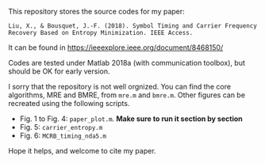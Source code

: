 This repository stores the source codes for my paper: 

    Liu, X., & Bousquet, J.-F. (2018). Symbol Timing and Carrier Frequency Recovery Based on Entropy Minimization. IEEE Access. 

It can be found in https://ieeexplore.ieee.org/document/8468150/

Codes are tested under Matlab 2018a (with communication toolbox), but should be OK for early version. 

I sorry that the repository is not well orgnized.
You can find the core algorithms, MRE and BMRE, from `mre.m` and `bmre.m`.
Other figures can be recreated using the following scripts.

* Fig. 1 to Fig. 4: `paper_plot.m`. **Make sure to run it section by section**
* Fig. 5: `carrier_entropy.m`
* Fig. 6: `MCRB_timing_nda5.m`

Hope it helps, and welcome to cite my paper. 
